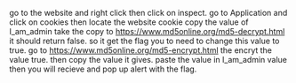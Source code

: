 go to the website and right click then click on inspect.
go to Application and click on cookies then locate the website cookie
copy the value of I_am_admin
take the copy to https://www.md5online.org/md5-decrypt.html
it should return false.
so it get the flag you to need to change this value to true.
go to https://www.md5online.org/md5-encrypt.html
the encryt the value true.
then copy the value it gives.
paste the value in I_am_admin value 
then you will recieve and pop up alert with the flag.
